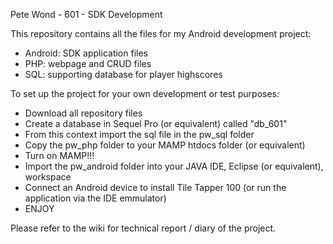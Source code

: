 Pete Wond - 601 - SDK Development

This repository contains all the files for my Android development project:

- Android: SDK application files
- PHP: webpage and CRUD files
- SQL: supporting database for player highscores

To set up the project for your own development or test purposes:

- Download all repository files
- Create a database in Sequel Pro (or equivalent) called "db_601"
- From this context import the sql file in the pw_sql folder
- Copy the pw_php folder to your MAMP htdocs folder (or equivalent)
- Turn on MAMP!!!
- Import the pw_android folder into your JAVA IDE, Eclipse (or equivalent), workspace
- Connect an Android device to install Tile Tapper 100 (or run the application via the IDE emmulator)
- ENJOY 

Please refer to the wiki for technical report / diary of the project.